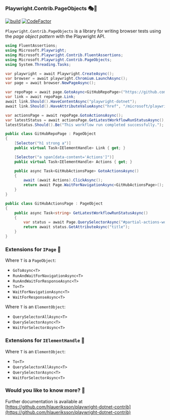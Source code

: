 ### Playwright.Contrib.PageObjects 🎭🧪

[![build](https://github.com/hlaueriksson/playwright-dotnet-contrib/actions/workflows/build.yml/badge.svg)](https://github.com/hlaueriksson/playwright-dotnet-contrib/actions/workflows/build.yml) [![CodeFactor](https://codefactor.io/repository/github/hlaueriksson/playwright-dotnet-contrib/badge)](https://codefactor.io/repository/github/hlaueriksson/playwright-dotnet-contrib)

`Playwright.Contrib.PageObjects` is a library for writing browser tests using the _page object pattern_ with the Playwright API.

```cs
using FluentAssertions;
using Microsoft.Playwright;
using Microsoft.Playwright.Contrib.FluentAssertions;
using Microsoft.Playwright.Contrib.PageObjects;
using System.Threading.Tasks;

var playwright = await Playwright.CreateAsync();
var browser = await playwright.Chromium.LaunchAsync();
var page = await browser.NewPageAsync();

var repoPage = await page.GotoAsync<GitHubRepoPage>("https://github.com/microsoft/playwright-dotnet");
var link = await repoPage.Link;
await link.Should().HaveContentAsync("playwright-dotnet");
await link.Should().HaveAttributeValueAsync("href", "/microsoft/playwright-dotnet");

var actionsPage = await repoPage.GotoActionsAsync();
var latestStatus = await actionsPage.GetLatestWorkflowRunStatusAsync();
latestStatus.Should().Be("This workflow run completed successfully.");

public class GitHubRepoPage : PageObject
{
    [Selector("h1 strong a")]
    public virtual Task<IElementHandle> Link { get; }

    [Selector("a span[data-content='Actions']")]
    public virtual Task<IElementHandle> Actions { get; }

    public async Task<GitHubActionsPage> GotoActionsAsync()
    {
        await (await Actions).ClickAsync();
        return await Page.WaitForNavigationAsync<GitHubActionsPage>();
    }
}

public class GitHubActionsPage : PageObject
{
    public async Task<string> GetLatestWorkflowRunStatusAsync()
    {
        var status = await Page.QuerySelectorAsync("#partial-actions-workflow-runs .Box-row div[title]");
        return await status.GetAttributeAsync("title");
    }
}
```

### Extensions for `IPage` 📄

Where `T` is a `PageObject`:

* `GoToAsync<T>`
* `RunAndWaitForNavigationAsync<T>`
* `RunAndWaitForResponseAsync<T>`
* `To<T>`
* `WaitForNavigationAsync<T>`
* `WaitForResponseAsync<T>`

Where `T` is an `ElementObject`:

* `QuerySelectorAllAsync<T>`
* `QuerySelectorAsync<T>`
* `WaitForSelectorAsync<T>`

### Extensions for `IElementHandle` 📑

Where `T` is an `ElementObject`:

* `To<T>`
* `QuerySelectorAllAsync<T>`
* `QuerySelectorAsync<T>`
* `WaitForSelectorAsync<T>`

### Would you like to know more? 🤔

Further documentation is available at [https://github.com/hlaueriksson/playwright-dotnet-contrib](https://github.com/hlaueriksson/playwright-dotnet-contrib)

